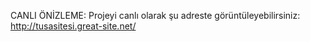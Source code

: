 CANLI ÖNİZLEME:
Projeyi canlı olarak şu adreste görüntüleyebilirsiniz: http://tusasitesi.great-site.net/
